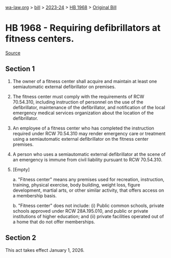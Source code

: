 [wa-law.org](/) > [bill](/bill/) > [2023-24](/bill/2023-24/) > [HB 1968](/bill/2023-24/hb/1968/) > [Original Bill](/bill/2023-24/hb/1968/1/)

# HB 1968 - Requiring defibrillators at fitness centers.

[Source](http://lawfilesext.leg.wa.gov/biennium/2023-24/Pdf/Bills/House%20Bills/1968.pdf)

## Section 1
1. The owner of a fitness center shall acquire and maintain at least one semiautomatic external defibrillator on premises.

2. The fitness center must comply with the requirements of RCW 70.54.310, including instruction of personnel on the use of the defibrillator, maintenance of the defibrillator, and notification of the local emergency medical services organization about the location of the defibrillator.

3. An employee of a fitness center who has completed the instruction required under RCW 70.54.310 may render emergency care or treatment using a semiautomatic external defibrillator on the fitness center premises.

4. A person who uses a semiautomatic external defibrillator at the scene of an emergency is immune from civil liability pursuant to RCW 70.54.310.

5. [Empty]

    a. "Fitness center" means any premises used for recreation, instruction, training, physical exercise, body building, weight loss, figure development, martial arts, or other similar activity, that offers access on a membership basis.

    b. "Fitness center" does not include: (i) Public common schools, private schools approved under RCW 28A.195.010, and public or private institutions of higher education; and (ii) private facilities operated out of a home that do not offer memberships.

## Section 2
This act takes effect January 1, 2026.
